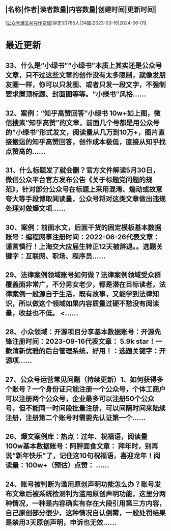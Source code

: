 |名称|作者|读者数量|内容数量|创建时间|更新时间|
---
|[公众号爆文AI写作变现](https://xiaobot.net/p/playchatgpt?refer=0b133df9-27dc-423b-8101-639049001c13)|@志军|785人|34篇|2023-03-16|2024-06-01|

# 最近更新
## 33、什么是“小绿书”“小绿书”本质上其实还是公众号文章，只不过这些文章的创作没有太多限制，就像发朋友圈一样，你可以只发图、或者只发一段文字，不强制要求置顶标题、封面图等等。“小绿书”风格......
## 32、案例：“知乎高赞回答”小绿书 10w+如上图，微信搜素“知乎高赞”的文章，前面几个号都是用公众号的“小绿书”形式发文，阅读量从几万到10万+，图片直接搬运的知乎高赞回答，创作成本极低，直接从知乎找点赞高的......
## 31、什么标题发了就会删？官方文件解读5月30日，微信公众平台官方发布公告《关于标题党问题的规范》，针对部分公众号在标题上采用混淆、煽动或故意夸大等手段博取阅读量，公众号将对这类文章做出违规处理对做爆文项......
## 30、案例：前面水文，后面干货的固定模板基本数据账号：编程网事注册时间：2022-06-26代表文章：谨言慎行！上海交大应届生转正12天被辞退。。选题关键字：互联网、职场、程序员......
## 29、法律案例领域账号如何做？法律案例领域受众群覆盖面非常广，不分男女老少，都是潜在目标读者，法律案例一般源自于生活，既有故事，又能学到法律知识，所以做这个领域如果内容质量过硬不愁没有阅读量，收益也不低。 <......
## 28、小众领域：开源项目分享基本数据账号：开源先锋注册时间：2023-09-16代表文章： 5.9k star！一款清新优雅的后台管理系统，好用！：选题关键字：开源项......
## 27、公众号运营常见问题（持续更新）1、如何获得多个账号？一个身份证只能注册一个公众号，个体工商户可以注册两个公众号，企业最多可以注册50个公众号，但不能同一时间段批量注册，可以间隔时间来陆续注册，注册第二个账号时需要先认证第一个......
## 26、爆文案例库：热点：过年、祝福语，阅读量 100w基本数据账号：阿胖面食文章： 拜年时，别再说“新年快乐”了，记住这10句祝福语，喜迎龙年！阅读量：100w+（预估）点赞： ......
## 24、账号被判断为滥用原创声明功能怎么办？账号发布文章后被系统检测判为滥用原创声明功能，这里分两种情况，一种是内容确实有存在大段引用第三方内容，自己原创部分很少，这种情况自认倒霉，一般处罚结果是禁用3天原创声明，申诉也无效......

